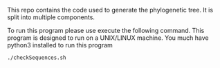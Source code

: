 This repo contains the code used to generate the phylogenetic tree. It is split into multiple components.

To run this program please use execute the following command. This program is designed to run on a UNIX/LINUX machine. 
You much have python3 installed to run this program 


`./checkSequences.sh`
